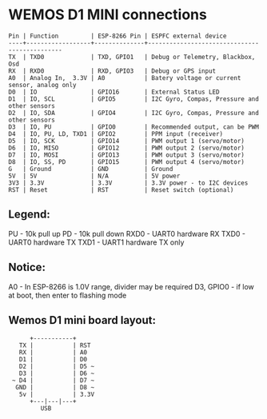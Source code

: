 # WEMOS D1 MINI connections

```
Pin | Function         | ESP-8266 Pin | ESPFC external device
----+------------------+--------------+----------------------------------------------
TX  | TXD0             | TXD, GPIO1   | Debug or Telemetry, Blackbox, Osd
RX 	| RXD0             | RXD, GPIO3   | Debug or GPS input
A0 	| Analog In,  3.3V | A0           | Batery voltage or current sensor, analog only
D0 	| IO               | GPIO16       | External Status LED
D1 	| IO, SCL          | GPIO5        | I2C Gyro, Compas, Pressure and other sensors
D2  | IO, SDA          | GPIO4        | I2C Gyro, Compas, Pressure and other sensors
D3  | IO, PU           | GPIO0        | Recommended output, can be PWM
D4  | IO, PU, LD, TXD1 | GPIO2        | PPM input (receiver)
D5  | IO, SCK          | GPIO14       | PWM output 1 (servo/motor)
D6  | IO, MISO         | GPIO12       | PWM output 2 (servo/motor)
D7  | IO, MOSI 	       | GPIO13       | PWM output 3 (servo/motor)
D8  | IO, SS, PD       | GPIO15       | PWM output 4 (servo/motor)
G   | Ground           | GND          | Ground
5V  | 5V               | N/A          | 5V power
3V3 | 3.3V             | 3.3V         | 3.3V power - to I2C devices
RST | Reset            | RST          | Reset switch (optional)
```
## Legend:
 PU - 10k pull up
 PD - 10k pull down
 RXD0 - UART0 hardware RX
 TXD0 - UART0 hardware TX
 TXD1 - UART1 hardware TX only

## Notice:
 A0 - In ESP-8266 is 1.0V range, divider may be required
 D3, GPIO0 - if low at boot, then enter to flashing mode

## Wemos D1 mini board layout:
```
      +-----------+
   TX |           | RST
   RX |           | A0
   D1 |           | D0
   D2 |           | D5 ~
   D3 |           | D6 ~
 ~ D4 |           | D7 ~
  GND |           | D8 ~
   5v |           | 3.3V
      +---|---|---+
         USB
```
